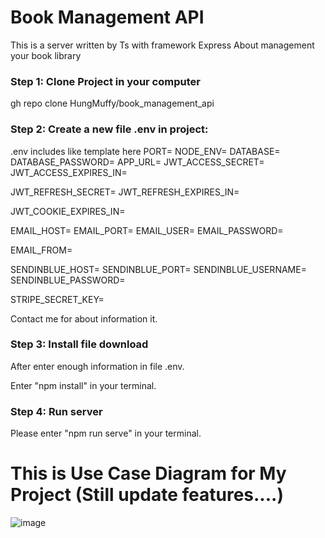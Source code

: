 # Book Management API

This is a server written by Ts with framework Express
About management your book library

### Step 1: Clone Project in your computer

gh repo clone HungMuffy/book_management_api

### Step 2: Create a new file .env in project:

.env includes like template here
PORT=
NODE_ENV=
DATABASE=
DATABASE_PASSWORD=
APP_URL=
JWT_ACCESS_SECRET=
JWT_ACCESS_EXPIRES_IN=

JWT_REFRESH_SECRET=
JWT_REFRESH_EXPIRES_IN=

JWT_COOKIE_EXPIRES_IN=

EMAIL_HOST=
EMAIL_PORT=
EMAIL_USER=
EMAIL_PASSWORD=

EMAIL_FROM=

SENDINBLUE_HOST=
SENDINBLUE_PORT=
SENDINBLUE_USERNAME=
SENDINBLUE_PASSWORD=

STRIPE_SECRET_KEY=

Contact me for about information it.

### Step 3: Install file download

After enter enough information in file .env.

Enter "npm install" in your terminal.

### Step 4: Run server

Please enter "npm run serve" in your terminal.

# This is Use Case Diagram for My Project (Still update features....)

![image](https://github.com/HungMuffy/book_management_api/assets/94952913/fde693e9-48f6-4152-9715-6243652cdcf0)

